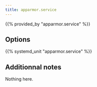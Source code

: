 ```yaml
---
title: apparmor.service
---
```


{{% provided_by "apparmor.service" %}}

## Options

{{% systemd_unit "apparmor.service" %}}

## Additionnal notes

Nothing here.